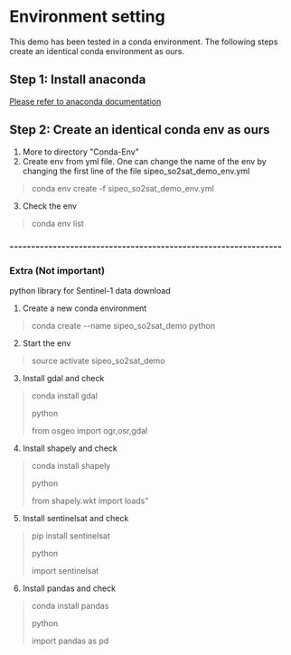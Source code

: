 # Environment setting
This demo has been tested in a conda environment. The following steps create an identical conda environment as ours.
## Step 1: Install anaconda
[Please refer to anaconda documentation](https://docs.anaconda.com/anaconda/install/)
## Step 2: Create an identical conda env as ours
1. More to directory "Conda-Env"
2. Create env from yml file. One can change the name of the env by changing the first line of the file sipeo_so2sat_demo_env.yml
> conda env create -f sipeo_so2sat_demo_env.yml
3. Check the env
> conda env list

### ---------------------------------------------------------------
### Extra (Not important)
python library for Sentinel-1 data download
1. Create a new conda environment 
> conda create --name sipeo_so2sat_demo python
2. Start the env
> source activate sipeo_so2sat_demo
3. Install gdal and check
> conda install gdal 
>
> python
> 
> from osgeo import ogr,osr,gdal
4. Install shapely and check
> conda install shapely
> 
> python
> 
> from shapely.wkt import loads"
5. Install sentinelsat and check
> pip install sentinelsat
> 
> python
> 
> import sentinelsat
6. Install pandas and check
> conda install pandas
> 
> python
> 
> import pandas as pd

